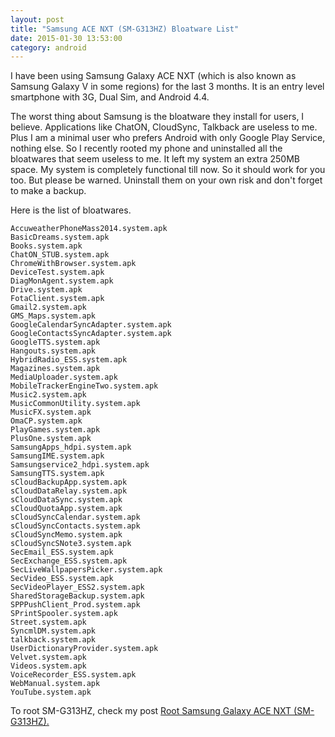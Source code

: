 ```yaml
---
layout: post
title: "Samsung ACE NXT (SM-G313HZ) Bloatware List"
date: 2015-01-30 13:53:00
category: android
---
```

I have been using Samsung Galaxy ACE NXT (which is also known as Samsung Galaxy V in some regions) for the last 3 months. It is an entry level
smartphone with 3G, Dual Sim, and Android 4.4.

The worst thing about Samsung is the bloatware they install for users, I believe. Applications like ChatON, CloudSync, Talkback are useless to me. Plus
I am a minimal user who prefers Android with only Google Play Service, nothing else. So I recently rooted my phone and uninstalled all the bloatwares that
seem useless to me. It left my system an extra 250MB space. My system is completely functional till now. So it should work for you too. But please be
warned. Uninstall them on your own risk and don't forget to make a backup.

Here is the list of bloatwares.
    
    AccuweatherPhoneMass2014.system.apk
    BasicDreams.system.apk
    Books.system.apk
    ChatON_STUB.system.apk
    ChromeWithBrowser.system.apk
    DeviceTest.system.apk
    DiagMonAgent.system.apk
    Drive.system.apk
    FotaClient.system.apk
    Gmail2.system.apk
    GMS_Maps.system.apk
    GoogleCalendarSyncAdapter.system.apk
    GoogleContactsSyncAdapter.system.apk
    GoogleTTS.system.apk
    Hangouts.system.apk
    HybridRadio_ESS.system.apk
    Magazines.system.apk
    MediaUploader.system.apk
    MobileTrackerEngineTwo.system.apk
    Music2.system.apk
    MusicCommonUtility.system.apk
    MusicFX.system.apk
    OmaCP.system.apk
    PlayGames.system.apk
    PlusOne.system.apk
    SamsungApps_hdpi.system.apk
    SamsungIME.system.apk
    Samsungservice2_hdpi.system.apk
    SamsungTTS.system.apk
    sCloudBackupApp.system.apk
    sCloudDataRelay.system.apk
    sCloudDataSync.system.apk
    sCloudQuotaApp.system.apk
    sCloudSyncCalendar.system.apk
    sCloudSyncContacts.system.apk
    sCloudSyncMemo.system.apk
    sCloudSyncSNote3.system.apk
    SecEmail_ESS.system.apk
    SecExchange_ESS.system.apk
    SecLiveWallpapersPicker.system.apk
    SecVideo_ESS.system.apk
    SecVideoPlayer_ESS2.system.apk
    SharedStorageBackup.system.apk
    SPPPushClient_Prod.system.apk
    SPrintSpooler.system.apk
    Street.system.apk
    SyncmlDM.system.apk
    talkback.system.apk
    UserDictionaryProvider.system.apk
    Velvet.system.apk
    Videos.system.apk
    VoiceRecorder_ESS.system.apk
    WebManual.system.apk
    YouTube.system.apk

To root SM-G313HZ, check my post [Root Samsung Galaxy ACE NXT (SM-G313HZ).](http://blog.minhazulhaque.com/2015/01/root-samsung-galaxy-ace-nxt-sm-g313hz.html)